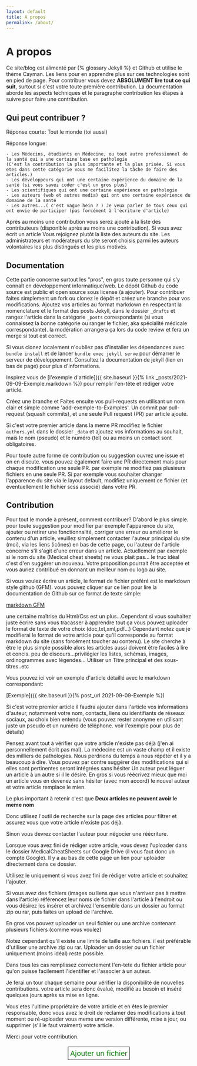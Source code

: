 ```yaml
---
layout: default
title: A propos
permalink: /about/
---
```


# A propos

Ce site/blog est alimenté par {% glossary Jekyll %} et Github et utilise le thème Cayman. Les liens pour en apprendre plus sur ces technologies sont en pied de page.
Pour contribuer vous devez **ABSOLUMENT lire tout ce qui suit**, surtout si c'est votre toute première contribution.
La documentation aborde les aspects techniques et le paragraphe contribution les étapes à suivre pour faire une contribution.

## Qui peut contribuer ?

Réponse courte: Tout le monde (toi aussi)

Réponse longue:

    - Les Médecins, étudiants en Médecine, ou tout autre professionnel de la santé qui a une certaine base en pathologie
    (C'est la contribution la plus importante et la plus prisée. Si vous etes dans cette catégorie vous me facilitez la tâche de faire des articles.)
    - Les développeurs qui ont une certaine expérience du domaine de la santé (si vous savez coder c'est un gros plus)
    - Les scientifiques qui ont une certaine expérience en pathologie
    - Les auteurs (web et autres media) qui ont une certaine expérience du domaine de la santé
    - Les autres...( c'est vague hein ? ) Je veux parler de tous ceux qui ont envie de participer (pas forcément à l'écriture d'article)

Après au moins une contribution vous serez ajouté à la liste des contributeurs (disponible après au moins une contribution). Si vous avez écrit un article
Vous rejoignez plutôt la liste des auteurs du site. Les administrateurs et modérateurs du site seront choisis parmi les auteurs volontaires les plus distingués et
les plus motivés.

## Documentation

Cette partie concerne surtout les "pros", en gros toute personne qui s'y connaît en développement informatique/web. Le dépôt Github du code source est public et open source sous license (à ajouter). Pour contribuer faites simplement un fork ou clonez le dépôt et créez une branche pour vos modifications. Ajoutez vos articles au format markdown en respectant la nomenclature et le format des posts Jekyll, dans le dossier `_drafts` et rangez l'article dans la catégorie `_posts` correspondante (si vous connaissez la bonne catégorie ou ranger le fichier, aka spécialité médicale correspondante). la modération arrangera ça lors du code review et fera un merge si tout est correct.

Si vous clonez localement n'oubliez pas d'installer les dépendances avec `bundle install` et de lancer `bundle exec jekyll serve` pour démarrer le serveur de développement.
Consultez la documentation de jekyll (lien en bas de page) pour plus d'informations.

Inspirez vous de [l'exemple d'article]({{ site.baseurl }}{% link _posts/2021-09-09-Exemple.markdown %}) pour remplir l'en-tête et rédiger votre article.

Créez une branche et Faites ensuite vos pull-requests en utilisant un nom clair et simple comme 'add-exemple-to-Examples'.
Un commit par pull-request (squash commits), et une seule Pull request (PR) par article ajouté.

Si c'est votre premier article dans la meme PR modifiez le fichier `authors.yml` dans le dossier
`_data` et ajoutez vos informations au souhait, mais le nom (pseudo) et le numéro (tel) ou au moins un contact sont obligatoires.

Pour toute autre forme de contribution ou suggestion ouvrez une issue et on en discute. vous pouvez également faire une PR directement mais pour chaque modification une seule PR. par exemple ne modifiez pas plusieurs fichiers en une seule PR. Si par exemple vous souhaiter changer l'apparence du site via le layout default, modifiez uniquement ce fichier (et éventuellement le fichier scss associé) dans votre PR.

## Contribution

Pour tout le monde à présent, comment contribuer? D'abord le plus simple. pour toute suggestion pour modifier par exemple l'apparence du site, ajouter ou retirer une fonctionnalité, corriger une erreur ou améliorer le contenu d'un article, veuillez simplement contacter l'auteur principal du site (moi), via les
liens (icônes) en bas de cette page, ou l'auteur de l'article concerné s'il s'agit d'une erreur dans un article.
Actuellement par exemple si le nom du site (Medical cheat sheets) ne vous plait pas...
le truc idéal c'est d'en suggérer un nouveau. Votre proposition pourrait être acceptée et vous auriez contribué en donnant un meilleur nom ou logo au site.

Si vous voulez écrire un article, le format de fichier préféré est le markdown style github (GFM). vous pouvez cliquer sur ce lien pour lire la documentation de Github sur ce format de texte simple:

[markdown GFM](https://guides.github.com/features/mastering-markdown/)

une certaine maîtrise du Html/Css est un plus...Cependant si vous souhaitez juste écrire sans vous
tracasser à apprendre tout ça vous pouvez uploader le format de texte de votre choix (doc,txt,xml,pdf...)
Cependant notez que je modifierai le format de votre article pour qu'il corresponde au format markdown du site (sans forcément toucher au contenu).
Le site cherche à être le plus simple possible alors les articles aussi doivent être faciles à lire et
concis. peu de discours...privilégier les listes, schémas, images, ordinogrammes avec légendes...
Utiliser un Titre principal et des sous-titres..etc

Vous pouvez ici voir un exemple d'article détaillé avec le markdown correspondant:

[Exemple]({{ site.baseurl }}{% post_url 2021-09-09-Exemple %})

Si c'est votre premier article il faudra ajouter dans l'article vos informations d'auteur, notamment votre nom, contacts,
liens ou identifiants de réseaux sociaux, au choix bien entendu (vous pouvez rester anonyme en
utilisant juste un pseudo et un numéro de téléphone. voir l'exemple pour plus de détails)

Pensez avant tout à vérifier que votre article n'existe pas déjà (j'en ai personnellement écrit pas mal). La médecine
est un vaste champ et il existe des milliers de pathologies. Nous perdrions du temps à nous répéter et il y a beaucoup
à dire. Vous pouvez par contre suggérer des modifications qui si elles sont pertinentes seront intégrées sans hésiter
Un auteur peut léguer un article à un autre si il le désire. En gros si vous réécrivez mieux que moi un article vous en
devenez sans hésiter (avec mon accord) le nouvel auteur et votre article remplace le mien.

Le plus important à retenir c'est que **Deux articles ne peuvent avoir le meme nom**

Donc utilisez l'outil de recherche sur la page des articles pour filtrer et assurez vous que votre article n'existe pas déjà.

Sinon vous devrez contacter l'auteur pour négocier une réécriture.

Lorsque vous avez fini de rédiger votre article, vous devez l'uploader dans le dossier MedicalCheatSheets
sur Google Drive (il vous faut donc un compte Google). Il y a au bas de cette page un lien pour uploader directement dans ce dossier.

Utilisez le uniquement si vous avez fini de rédiger votre article et souhaitez l'ajouter.

Si vous avez des fichiers (images ou liens que vous n'arrivez pas à mettre dans l'article)
référencez leur noms de fichier dans l'article à l'endroit ou vous désirez les insérer et
archivez l'ensemble dans un dossier au format zip ou rar, puis faites un upload de l'archive.

En gros vos pouvez uploader un seul fichier ou une archive contenant plusieurs fichiers (comme vous voulez)

Notez cependant qu'il existe une limite de taille aux fichiers. il est préférable d'utiliser une archive zip ou rar. Uploader un dossier ou un fichier uniquement (moins idéal) reste possible.

Dans tous les cas remplissez correctement l'en-tete du fichier article pour qu'on puisse facilement l'identifier et l'associer à un auteur.

Je ferai un tour chaque semaine pour vérifier la disponibilité de nouvelles contributions. votre
article sera donc évalué, modifié au besoin et inséré quelques jours après sa mise en ligne.

Vous etes l'ultime propriétaire de votre article et en êtes le premier responsable, donc vous avez
le droit de réclamer des modifications à tout moment ou ré-uploader vous meme une version différente,
mise à jour, ou supprimer (s'il le faut vraiment) votre article.

Merci pour votre contribution.

<div align=center style="margin-top:5%;">
<a href="https://drive.google.com/drive/folders/1M2ulawlY_FKUrq68LsoJ37XHmAnZYdjg?usp=sharing" class="contribute"> Ajouter un fichier</a>
</div>

<style>
.contribute{padding:1%; font-size: 1.2rem; border: 1px black solid; text-decoration: none; outline: none;  background: none; color: green;}
.contribute:hover{text-decoration: none; background:green; color:white; border: 1px yellow solid;}
</style>
